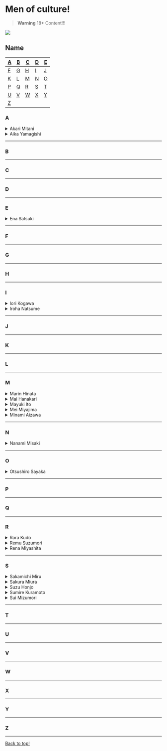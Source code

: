 # Men of culture!
> **Warning**
> 18+ Content!!!

<img src="https://media.giphy.com/media/xWeHqN9rYl0A0kKL9b/giphy-downsized.gif">

## Name
| [A](#A) | [B](#B) | [C](#C) | [D](#D) | [E](#E) |
|---|---|---|---|---|
| [F](#F) | [G](#G) | [H](#H) | [I](#I) | [J](#J) |
| [K](#K) | [L](#L) | [M](#M) | [N](#N) | [O](#O) |
| [P](#P) | [Q](#Q) | [R](#R) | [S](#S) | [T](#F) |
| [U](#U) | [V](#V) | [W](#W) | [X](#X) | [Y](#Y) |
| [Z](#Z) |


### A
<details>
<summary>Akari Mitani</summary>
<br>
<img src="https://upload.wikimedia.org/wikipedia/commons/thumb/c/c5/Akari_Mitani_IMG_5811-2.jpg/800px-Akari_Mitani_IMG_5811-2.jpg" width="100">
 <!-- <br> -->
 <br>
  HND-772
  <br>
 DASD-824
 <br>
</details>

<details>
<summary>Aika Yamagishi</summary>
<br>
<img src="https://static.wikia.nocookie.net/jpop/images/c/c6/Img_member_shirt_yamagishi_aika.png/revision/latest/scale-to-width-down/350?cb=20200914182449" width="100">
 <br>
 PRED-140
</details>

---
### B
---

### C
---

### D
---

### E

<details>
<summary>Ena Satsuki</summary>
<br>
<img src="https://gamek.mediacdn.vn/133514250583805952/2021/7/17/photo-1-1626520368738116819900.jpg" width="100">
 <br>
NOSKN-014
 <br>
SUJI-164

</details>

---

### F
---

### G
---

### H
---

### I

<details>
<summary>Iori Kogawa</summary>
<br>
<img src="https://javmodel.com/javdata/uploads/iori_kogawa150.jpg" width="100">
 <br>
STAR-578
 <br>
STAR-549
 <br>
STAR-469
 <br>
</details>

<details>
<summary>Iroha Natsume</summary>
<br>
<img src="https://javmodel.com/javdata/uploads/adn286.jpg" width="100">
 <br>
ADN-387
 <br>
ADN-143
 <br>
SHKD-891
 <br>
</details>

---

### J
---

### K
---

### L
---

### M

<details>
<summary>Marin Hinata</summary>
<br>
<img src="https://javcl.com/wp-content/uploads/2019/07/rookie-no-1-style-entertainer-hinata-marin-av-debu.jpg" width="100">
 <br>
 SSIS-514
 <br>
</details>

<details>
<summary>Mai Hanakari</summary>
<br>
<img src="https://javmodel.com/javdata/uploads/cawd207.jpg" width="100">
 <br>
 CAWD-163
 <br>
 DASD-904
</details>

<details>
<summary>Mayuki Ito</summary>
<br>
<img src="https://external-preview.redd.it/jRJmHCXXmvgY0Da-NBD0JqYPIRESHmUBaIXqsxcapIA.jpg?auto=webp&s=bb657095e768ad7fdd99d8fadc5657758fa82ece" width="100">
 <br>
 CAWD-163
</details>

<details>
<summary>Mei Miyajima</summary>
<br>
<img src="https://hosonhanvat.net/wp-content/uploads/2021/07/Mei-Miyajima-3.jpg" width="100">
</details>

<details>
<summary>Minami Aizawa</summary>
<br>
<img src="http://www.heydodi.com/wp-content/uploads/2020/03/Minami-Aizawa-014.jpg" width="100">
</details>

---

### N
<details>
<summary>Nanami Misaki</summary>
<br>
<img src="https://www.catdumb.tv/wp-content/uploads/2021/03/6-20.jpg" width="100">
<br>
ADN-416
</details>

---

### O
<details>
<summary>Otsushiro Sayaka</summary>
<br>
<img src="https://xslist.org/kojav/model2/96000/96905.jpg" width="100">
 <br>
 SSIS-152
</details>

---

### P
---

### Q
---

### R
<details>
<summary>Rara Kudo</summary>
<br>
<img src="https://cdn.japteenx.com/media/pornstars/covers/213.jpg" width="100">
 <br>
 WAAA-087
</details>

<details>
<summary>Remu Suzumori</summary>
<br>
<img src="https://w3.javsx.com/upload/star/suzumori-remu.jpg" width="100">
 <br>
 ABW-087
</details>

<details>
<summary>Rena Miyashita</summary>
<br>
<img src="https://t1.blockdit.com/photos/2022/03/6225d4c6085531dbc1a9e418_800x0xcover_RfLMWXp4.jpg" width="100">
 <br>
 MIDV-075
 <br>
 MIDV-096
 <br>
 MIDV-118
 <br>
 MIDV-185
</details>

---

### S

<details>
<summary>Sakamichi Miru</summary>
<br>
<img src="https://www.themoviedb.org/t/p/original/81Y8aGjrChlaiftN3V58qiNeoR.jpg" width="100">
<br>
SSIS-513
<br>
SSIS-452
</details>

<details>
<summary>Sakura Miura</summary>
<br>
<img src="https://javmodel.com/javdata/uploads/sakura_miura150.jpg" width="100">
  <br>
MIDE-761
 <br>
 MIDE-872
</details>

<details>
<summary>Suzu Honjo</summary>
<br>
<img src="https://nano.scrolller.com/suzu-honjo-e02b8f4yke-950x1200.jpg" width="100">
 <br>
 STARS-353
 <br>
 STARS-322
 <br>
 STARS-372
</details>

<details>
<summary>Sumire Kuramoto</summary>
<br>
<img src="https://www.javdatabase.com/idolimages/full/sumire-kuramoto.webp" width="100">
 <br>
 SHKD-994
</details>

<details>
<summary>Sui Mizumori</summary>
<br>
<img src="https://mblogthumb-phinf.pstatic.net/MjAxOTExMDJfMTIz/MDAxNTcyNjU1NDgxMDUw.QPDcDj42dq6aihKbFSRph7IXu0HdddQZ0fKrlrvh8Pog.p1WAPTHTwLGLvoRyS75cMes3eG9w3JCOm7QyhnrYzogg.JPEG.world199/1572655480706.jpg?type=w800" width="100">
 <br>
 CJOD-224
</details>


---

### T
---

### U
---

### V
---

### W
---

### X
---

### Y
---

### Z
---

[Back to top!](#Men-of-culture)
